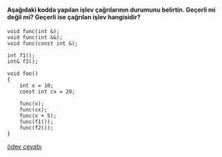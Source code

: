 #### Aşağıdaki kodda yapılan işlev çağrılarının durumunu belirtin. Geçerli mi değil mi? Geçerli ise çağrılan işlev hangisidir?

```
void func(int &);
void func(int &&);
void func(const int &);

int f1();
int& f2();

void foo()
{
	int x = 10;
	const int cx = 20;

	func(x);
	func(cx);
	func(x + 5);
	func(f1());
	func(f2());
}
```


[ödev cevabı](https://youtu.be/OkBDNLE27PA)

